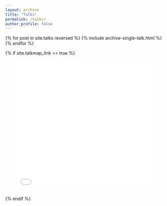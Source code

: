 ```yaml
---
layout: archive
title: "Talks"
permalink: /talks/
author_profile: false
---
```


{% for post in site.talks reversed %}
  {% include archive-single-talk.html %}
{% endfor %}

{% if site.talkmap_link == true %}

<iframe src="/talkmap/map.html" style="display:block;width:calc(100% - 50px);max-width:850px;;height:30em;border:none;margin:auto"></iframe>


{% endif %}

